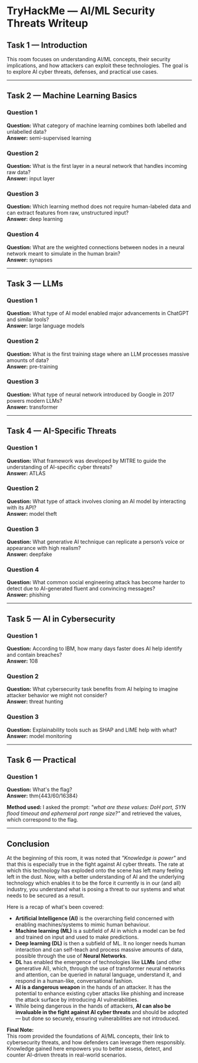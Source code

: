 # TryHackMe — AI/ML Security Threats Writeup

## Task 1 — Introduction
This room focuses on understanding AI/ML concepts, their security implications, and how attackers can exploit these technologies. The goal is to explore AI cyber threats, defenses, and practical use cases.

---

## Task 2 — Machine Learning Basics

### Question 1
**Question:** What category of machine learning combines both labelled and unlabelled data?  
**Answer:** semi-supervised learning

### Question 2
**Question:** What is the first layer in a neural network that handles incoming raw data?  
**Answer:** input layer

### Question 3
**Question:** Which learning method does not require human-labeled data and can extract features from raw, unstructured input?  
**Answer:** deep learning

### Question 4
**Question:** What are the weighted connections between nodes in a neural network meant to simulate in the human brain?  
**Answer:** synapses

---

## Task 3 — LLMs

### Question 1
**Question:** What type of AI model enabled major advancements in ChatGPT and similar tools?  
**Answer:** large language models

### Question 2
**Question:** What is the first training stage where an LLM processes massive amounts of data?  
**Answer:** pre-training

### Question 3
**Question:** What type of neural network introduced by Google in 2017 powers modern LLMs?  
**Answer:** transformer

---

## Task 4 — AI-Specific Threats

### Question 1
**Question:** What framework was developed by MITRE to guide the understanding of AI-specific cyber threats?  
**Answer:** ATLAS

### Question 2
**Question:** What type of attack involves cloning an AI model by interacting with its API?  
**Answer:** model theft

### Question 3
**Question:** What generative AI technique can replicate a person’s voice or appearance with high realism?  
**Answer:** deepfake

### Question 4
**Question:** What common social engineering attack has become harder to detect due to AI-generated fluent and convincing messages?  
**Answer:** phishing

---

## Task 5 — AI in Cybersecurity

### Question 1
**Question:** According to IBM, how many days faster does AI help identify and contain breaches?  
**Answer:** 108

### Question 2
**Question:** What cybersecurity task benefits from AI helping to imagine attacker behavior we might not consider?  
**Answer:** threat hunting

### Question 3
**Question:** Explainability tools such as SHAP and LIME help with what?  
**Answer:** model monitoring

---

## Task 6 — Practical

### Question 1
**Question:** What's the flag?  
**Answer:** thm{443/60/16384}  

**Method used:** I asked the prompt: *"what are these values: DoH port, SYN flood timeout and ephemeral port range size?"* and retrieved the values, which correspond to the flag.

---

## Conclusion

At the beginning of this room, it was noted that *"Knowledge is power"* and that this is especially true in the fight against AI cyber threats. The rate at which this technology has exploded onto the scene has left many feeling left in the dust. Now, with a better understanding of AI and the underlying technology which enables it to be the force it currently is in our (and all) industry, you understand what is posing a threat to our systems and what needs to be secured as a result.  

Here is a recap of what's been covered:

- **Artificial Intelligence (AI)** is the overarching field concerned with enabling machines/systems to mimic human behaviour.  
- **Machine learning (ML)** is a subfield of AI in which a model can be fed and trained on input and used to make predictions.  
- **Deep learning (DL)** is then a subfield of ML. It no longer needs human interaction and can self-teach and process massive amounts of data, possible through the use of **Neural Networks**.  
- **DL** has enabled the emergence of technologies like **LLMs** (and other generative AI), which, through the use of transformer neural networks and attention, can be queried in natural language, understand it, and respond in a human-like, conversational fashion.  
- **AI is a dangerous weapon** in the hands of an attacker. It has the potential to enhance existing cyber attacks like phishing and increase the attack surface by introducing AI vulnerabilities.  
- While being dangerous in the hands of attackers, **AI can also be invaluable in the fight against AI cyber threats** and should be adopted — but done so securely, ensuring vulnerabilities are not introduced.  

**Final Note:**  
This room provided the foundations of AI/ML concepts, their link to cybersecurity threats, and how defenders can leverage them responsibly. Knowledge gained here empowers you to better assess, detect, and counter AI-driven threats in real-world scenarios.
